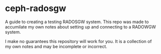 
# ceph-radosgw

A guide to creating a testing RADOSGW system. This repo was made to accumilate my own notes about setting up and connecting to a RADOWGW system.

I make no guarantees this repository will work for you. It is a collection of my own notes and may be incomplete or incorrect.
